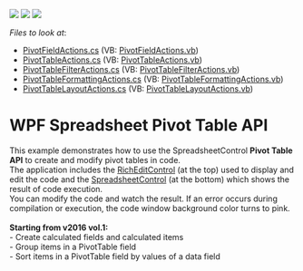 <!-- default badges list -->
![](https://img.shields.io/endpoint?url=https://codecentral.devexpress.com/api/v1/VersionRange/128612870/15.2.4%2B)
[![](https://img.shields.io/badge/Open_in_DevExpress_Support_Center-FF7200?style=flat-square&logo=DevExpress&logoColor=white)](https://supportcenter.devexpress.com/ticket/details/T314425)
[![](https://img.shields.io/badge/📖_How_to_use_DevExpress_Examples-e9f6fc?style=flat-square)](https://docs.devexpress.com/GeneralInformation/403183)
<!-- default badges end -->
<!-- default file list -->
*Files to look at*:

* [PivotFieldActions.cs](./CS/SpreadsheetWPFPivotTableExamples/CodeExamples/PivotFieldActions.cs) (VB: [PivotFieldActions.vb](./VB/SpreadsheetWPFPivotTableExamples/CodeExamples/PivotFieldActions.vb))
* [PivotTableActions.cs](./CS/SpreadsheetWPFPivotTableExamples/CodeExamples/PivotTableActions.cs) (VB: [PivotTableActions.vb](./VB/SpreadsheetWPFPivotTableExamples/CodeExamples/PivotTableActions.vb))
* [PivotTableFilterActions.cs](./CS/SpreadsheetWPFPivotTableExamples/CodeExamples/PivotTableFilterActions.cs) (VB: [PivotTableFilterActions.vb](./VB/SpreadsheetWPFPivotTableExamples/CodeExamples/PivotTableFilterActions.vb))
* [PivotTableFormattingActions.cs](./CS/SpreadsheetWPFPivotTableExamples/CodeExamples/PivotTableFormattingActions.cs) (VB: [PivotTableFormattingActions.vb](./VB/SpreadsheetWPFPivotTableExamples/CodeExamples/PivotTableFormattingActions.vb))
* [PivotTableLayoutActions.cs](./CS/SpreadsheetWPFPivotTableExamples/CodeExamples/PivotTableLayoutActions.cs) (VB: [PivotTableLayoutActions.vb](./VB/SpreadsheetWPFPivotTableExamples/CodeExamples/PivotTableLayoutActions.vb))
<!-- default file list end -->
# WPF Spreadsheet Pivot Table API


This example demonstrates how to use the SpreadsheetControl <strong>Pivot Table API</strong> to create and modify pivot tables in code.<br>The application includes the <a href="https://documentation.devexpress.com/#WPF/clsDevExpressXpfRichEditRichEditControltopic">RichEditControl</a> (at the top) used to display and edit the code and the <a href="https://documentation.devexpress.com/#WPF/clsDevExpressXpfSpreadsheetSpreadsheetControltopic">SpreadsheetControl</a> (at the bottom) which shows the result of code execution.<br>You can modify the code and watch the result. If an error occurs during compilation or execution, the code window background color turns to pink.<br><br><strong>Starting from v2016 vol.1:</strong><br>- Create calculated fields and calculated items<br>- Group items in a PivotTable field<br>- Sort items in a PivotTable field by values of a data field

<br/>


